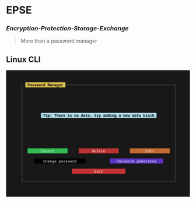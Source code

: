 # **EPSE** 
### ***Encryption-Protection-Storage-Exchange***
> More than a password manager

## Linux CLI
<img src="epse_cli.jpg">
